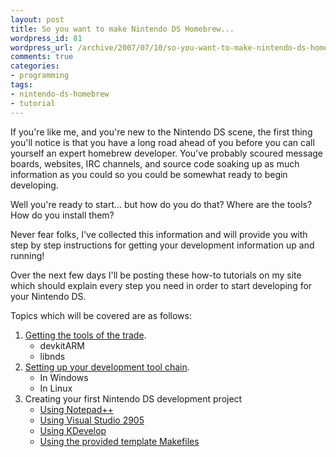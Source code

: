 ```yaml
---
layout: post
title: So you want to make Nintendo DS Homebrew...
wordpress_id: 81
wordpress_url: /archive/2007/07/10/so-you-want-to-make-nintendo-ds-homebrew/
comments: true
categories:
- programming
tags:
- nintendo-ds-homebrew
- tutorial
---
```


If you're like me, and you're new to the Nintendo DS scene, the first thing you'll notice is that you have a long road ahead of you before you can call yourself an expert homebrew developer. You've probably scoured message boards, websites, IRC channels, and source code soaking up as much information as you could so you could be somewhat ready to begin developing.

Well you're ready to start... but how do you do that? Where are the tools? How do you install them?

Never fear folks, I've collected this information and will provide you with step by step instructions for getting your development information up and running!

Over the next few days I'll be posting these how-to tutorials on my site which should explain every step you need in order to start developing for your Nintendo DS.

Topics which will be covered are as follows:

1. [Getting the tools of the trade](/archive/2007/07/23/nintendo-ds-homebrew-tools-of-the-trade/ "The first in the NDS Homebrew Tutorial Series: Getting the tools of the trade!").
    - devkitARM
    - libnds
2. [Setting up your development tool chain](/archive/2007/07/23/setting-up-an-nds-homebrew-tool-chain-in-linux-and-mac-osx-ok-windows-too/ "The second in the NDS Homebrew Tutorial Series: Setting up your development tool chain.").
    - In Windows
    - In Linux
3. Creating your first Nintendo DS development project
    - [Using Notepad++](/archive/2007/07/31/using-notepad-with-devkitarm-and-libnds/ "Using devkitARM and libnds with Notepad++.")
    - [Using Visual Studio 2905](/archive/2007/07/30/using-devkitarm-and-libnds-with-visual-studio-2005/ "Set up a project with Visual Studio 2005")
    - [Using KDevelop](/archive/2007/07/31/using-kdevelop-with-libnds-and-devkitarm/ "Using devkitARM and libnds with KDevelop.")
    - [Using the provided template Makefiles](/archive/2007/07/30/using-the-libnds-example-template-makefiles/ "Use the provided template makefiles as a project.")

